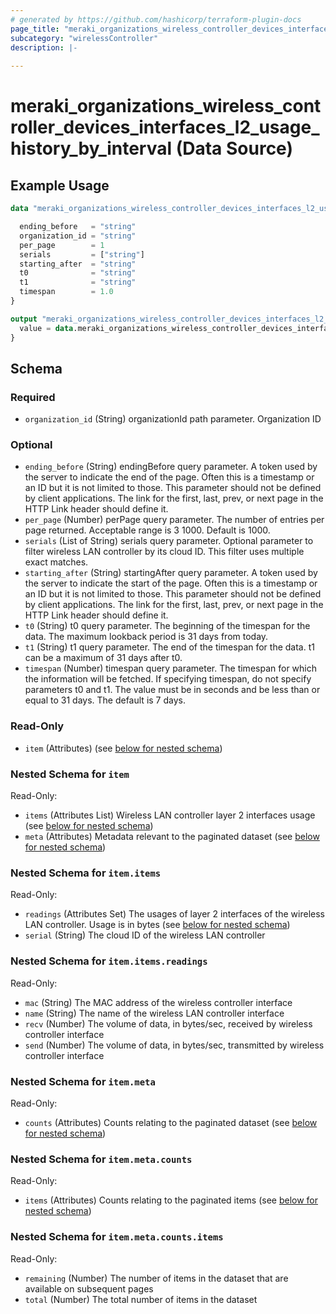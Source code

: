 ```yaml
---
# generated by https://github.com/hashicorp/terraform-plugin-docs
page_title: "meraki_organizations_wireless_controller_devices_interfaces_l2_usage_history_by_interval Data Source - terraform-provider-meraki"
subcategory: "wirelessController"
description: |-
  
---
```


# meraki_organizations_wireless_controller_devices_interfaces_l2_usage_history_by_interval (Data Source)



## Example Usage

```terraform
data "meraki_organizations_wireless_controller_devices_interfaces_l2_usage_history_by_interval" "example" {

  ending_before   = "string"
  organization_id = "string"
  per_page        = 1
  serials         = ["string"]
  starting_after  = "string"
  t0              = "string"
  t1              = "string"
  timespan        = 1.0
}

output "meraki_organizations_wireless_controller_devices_interfaces_l2_usage_history_by_interval_example" {
  value = data.meraki_organizations_wireless_controller_devices_interfaces_l2_usage_history_by_interval.example.item
}
```

<!-- schema generated by tfplugindocs -->
## Schema

### Required

- `organization_id` (String) organizationId path parameter. Organization ID

### Optional

- `ending_before` (String) endingBefore query parameter. A token used by the server to indicate the end of the page. Often this is a timestamp or an ID but it is not limited to those. This parameter should not be defined by client applications. The link for the first, last, prev, or next page in the HTTP Link header should define it.
- `per_page` (Number) perPage query parameter. The number of entries per page returned. Acceptable range is 3 1000. Default is 1000.
- `serials` (List of String) serials query parameter. Optional parameter to filter wireless LAN controller by its cloud ID. This filter uses multiple exact matches.
- `starting_after` (String) startingAfter query parameter. A token used by the server to indicate the start of the page. Often this is a timestamp or an ID but it is not limited to those. This parameter should not be defined by client applications. The link for the first, last, prev, or next page in the HTTP Link header should define it.
- `t0` (String) t0 query parameter. The beginning of the timespan for the data. The maximum lookback period is 31 days from today.
- `t1` (String) t1 query parameter. The end of the timespan for the data. t1 can be a maximum of 31 days after t0.
- `timespan` (Number) timespan query parameter. The timespan for which the information will be fetched. If specifying timespan, do not specify parameters t0 and t1. The value must be in seconds and be less than or equal to 31 days. The default is 7 days.

### Read-Only

- `item` (Attributes) (see [below for nested schema](#nestedatt--item))

<a id="nestedatt--item"></a>
### Nested Schema for `item`

Read-Only:

- `items` (Attributes List) Wireless LAN controller layer 2 interfaces usage (see [below for nested schema](#nestedatt--item--items))
- `meta` (Attributes) Metadata relevant to the paginated dataset (see [below for nested schema](#nestedatt--item--meta))

<a id="nestedatt--item--items"></a>
### Nested Schema for `item.items`

Read-Only:

- `readings` (Attributes Set) The usages of layer 2 interfaces of the wireless LAN controller. Usage is in bytes (see [below for nested schema](#nestedatt--item--items--readings))
- `serial` (String) The cloud ID of the wireless LAN controller

<a id="nestedatt--item--items--readings"></a>
### Nested Schema for `item.items.readings`

Read-Only:

- `mac` (String) The MAC address of the wireless controller interface
- `name` (String) The name of the wireless LAN controller interface
- `recv` (Number) The volume of data, in bytes/sec, received by wireless controller interface
- `send` (Number) The volume of data, in bytes/sec, transmitted by wireless controller interface



<a id="nestedatt--item--meta"></a>
### Nested Schema for `item.meta`

Read-Only:

- `counts` (Attributes) Counts relating to the paginated dataset (see [below for nested schema](#nestedatt--item--meta--counts))

<a id="nestedatt--item--meta--counts"></a>
### Nested Schema for `item.meta.counts`

Read-Only:

- `items` (Attributes) Counts relating to the paginated items (see [below for nested schema](#nestedatt--item--meta--counts--items))

<a id="nestedatt--item--meta--counts--items"></a>
### Nested Schema for `item.meta.counts.items`

Read-Only:

- `remaining` (Number) The number of items in the dataset that are available on subsequent pages
- `total` (Number) The total number of items in the dataset
